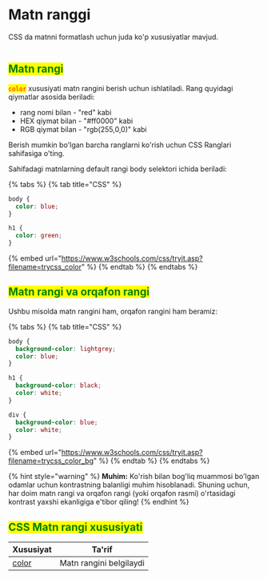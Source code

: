 # Matn ranggi

CSS da matnni formatlash uchun juda ko'p xususiyatlar mavjud.

<figure><img src="../../../.gitbook/assets/image (444).png" alt=""><figcaption></figcaption></figure>

## <mark style="color:green;">Matn rangi</mark> <a href="#matn-rangi" id="matn-rangi"></a>

<mark style="color:red;">`color`</mark> xususiyati matn rangini berish uchun ishlatiladi. Rang quyidagi qiymatlar asosida beriladi:

* rang nomi bilan - "red" kabi
* HEX qiymat bilan - "#ff0000" kabi
* RGB qiymat bilan - "rgb(255,0,0)" kabi

Berish mumkin bo'lgan barcha ranglarni ko'rish uchun CSS Ranglari sahifasiga o'ting.

Sahifadagi matnlarning default rangi body selektori ichida beriladi:

{% tabs %}
{% tab title="CSS" %}
```css
body {
  color: blue;
}

h1 {
  color: green;
}
```

{% embed url="https://www.w3schools.com/css/tryit.asp?filename=trycss_color" %}
{% endtab %}
{% endtabs %}

## <mark style="color:green;">Matn rangi va orqafon rangi</mark> <a href="#matn-rangi-va-fon-rangi" id="matn-rangi-va-fon-rangi"></a>

Ushbu misolda matn rangini ham, orqafon rangini ham beramiz:

{% tabs %}
{% tab title="CSS" %}
```css
body {
  background-color: lightgrey;
  color: blue;
}

h1 {
  background-color: black;
  color: white;
}

div {
  background-color: blue;
  color: white;
}
```

{% embed url="https://www.w3schools.com/css/tryit.asp?filename=trycss_color_bg" %}
{% endtab %}
{% endtabs %}

{% hint style="warning" %}
**Muhim:** Ko'rish bilan bog'liq muammosi bo'lgan odamlar uchun kontrastning balanligi muhim hisoblanadi. Shuning uchun, har doim matn rangi va orqafon rangi (yoki orqafon rasmi) o'rtasidagi kontrast yaxshi ekanligiga e'tibor qiling!
{% endhint %}

## <mark style="color:green;">CSS Matn rangi xususiyati</mark> <a href="#css-matn-rangi-xususiyati" id="css-matn-rangi-xususiyati"></a>

| Xususiyat                                                     | Ta'rif                  |
| ------------------------------------------------------------- | ----------------------- |
| [color](https://www.w3schools.com/cssref/pr\_text\_color.asp) | Matn rangini belgilaydi |
